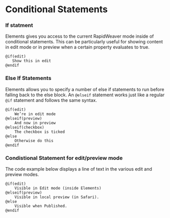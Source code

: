# Conditional Statements

### If statment

Elements gives you access to the current RapidWeaver mode inside of conditional statements. This can be particularly useful for showing content in edit mode or in preview when a certain property evaluates to true.

```
@if(edit)
   Show this in edit
@endif
```

### Else If Statements

Elements allows you to specify a number of else if statements to run before falling back to the else block. An `@elseif` statement works just like a regular `@if` statement and follows the same syntax.

```
@if(edit)   
    We’re in edit mode   
@elseif(preview)   
    And now in preview   
@elseif(checkbox)   
    The checkbox is ticked   
@else
    Otherwise do this   
@endif
```

### Condistional Statement for edit/preview mode

The code example below displays a line of text in the various edit and preview modes.&#x20;

```
@if(edit)   
    Visible in Edit mode (inside Elements)
@elseif(preview)   
    Visible in local preview (in Safari).
@else
    Visible when Published.
@endif
```
